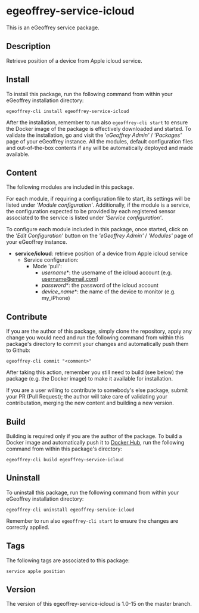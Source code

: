 # egeoffrey-service-icloud

This is an eGeoffrey service package.

## Description

Retrieve position of a device from Apple icloud service.

## Install

To install this package, run the following command from within your eGeoffrey installation directory:
```
egeoffrey-cli install egeoffrey-service-icloud
```
After the installation, remember to run also `egeoffrey-cli start` to ensure the Docker image of the package is effectively downloaded and started.
To validate the installation, go and visit the *'eGeoffrey Admin'* / *'Packages'* page of your eGeoffrey instance. All the modules, default configuration files and out-of-the-box contents if any will be automatically deployed and made available.
## Content

The following modules are included in this package.

For each module, if requiring a configuration file to start, its settings will be listed under *'Module configuration'*. Additionally, if the module is a service, the configuration expected to be provided by each registered sensor associated to the service is listed under *'Service configuration'*.

To configure each module included in this package, once started, click on the *'Edit Configuration'* button on the *'eGeoffrey Admin'* / *'Modules'* page of your eGeoffrey instance.
- **service/icloud**: retrieve position of a device from Apple icloud service
  - Service configuration:
    - Mode 'pull':
      - *username**: the username of the icloud account (e.g. username@email.com)
      - *password**: the password of the icloud account
      - *device_name**: the name of the device to monitor (e.g. my_iPhone)

## Contribute

If you are the author of this package, simply clone the repository, apply any change you would need and run the following command from within this package's directory to commit your changes and automatically push them to Github:
```
egeoffrey-cli commit "<comment>"
```
After taking this action, remember you still need to build (see below) the package (e.g. the Docker image) to make it available for installation.

If you are a user willing to contribute to somebody's else package, submit your PR (Pull Request); the author will take care of validating your contributation, merging the new content and building a new version.

## Build

Building is required only if you are the author of the package. To build a Docker image and automatically push it to [Docker Hub](https://hub.docker.com/r/egeoffrey/egeoffrey-service-icloud), run the following command from within this package's directory:
```
egeoffrey-cli build egeoffrey-service-icloud
```

## Uninstall

To uninstall this package, run the following command from within your eGeoffrey installation directory:
```
egeoffrey-cli uninstall egeoffrey-service-icloud
```
Remember to run also `egeoffrey-cli start` to ensure the changes are correctly applied.
## Tags

The following tags are associated to this package:
```
service apple position
```

## Version

The version of this egeoffrey-service-icloud is 1.0-15 on the master branch.
